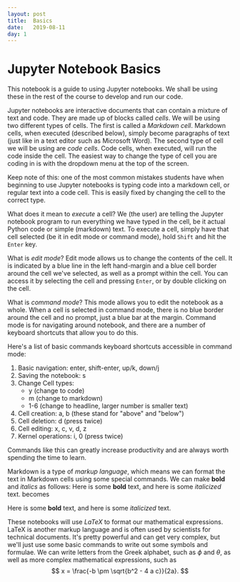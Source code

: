 ```yaml
---
layout: post
title:  Basics
date:   2019-08-11
day: 1
---
```



# Jupyter Notebook Basics

This notebook is a guide to using Jupyter notebooks. We shall be using these in the rest of the course to develop and run our code.

Jupyter notebooks are interactive documents that can contain a mixture of text and code. They are made up of blocks called *cells*. We will be using two different types of cells. The first is called a *Markdown cell*. Markdown cells, when executed (described below), simply become paragraphs of text (just like in a text editor such as Microsoft Word). The second type of cell we will be using are *code cells*. Code cells, when executed, will run the code inside the cell. The easiest way to change the type of cell you are coding in is with the dropdown menu at the top of the screen. 

Keep note of this: one of the most common mistakes students have when beginning to use Jupyter notebooks is typing code into a markdown cell, or regular text into a code cell. This is easily fixed by changing the cell to the correct type.

What does it mean to *execute* a cell? We (the user) are telling the Jupyter notebook program to run everything we have typed in the cell, be it actual Python code or simple (markdown) text. To execute a cell, simply have that cell selected (be it in edit mode or command mode), hold `Shift` and hit the `Enter` key.

What is *edit mode*? Edit mode allows us to change the contents of the cell. It is indicated by a blue line in the left hand-margin and a blue cell border around the cell we've selected, as well as a prompt within the cell. You can access it by selecting the cell and pressing `Enter`, or by double clicking on the cell.

What is *command mode*? This mode allows you to edit the notebook as a whole. When a cell is selected in command mode, there is no blue border around the cell and no prompt, just a blue bar at the margin. Command mode is for navigating around notebook, and there are a number of keyboard shortcuts that allow you to do this.

Here's a list of basic commands keyboard shortcuts accessible in command mode:

1. Basic navigation: enter, shift-enter, up/k, down/j
2. Saving the notebook: s
3. Change Cell types: 
    - y (change to code)
    - m (change to markdown)
    - 1-6 (change to headline, larger number is smaller text)
4. Cell creation: a, b (these stand for "above" and "below")
5. Cell deletion: d (press twice)
6. Cell editing: x, c, v, d, z
7. Kernel operations: i, 0 (press twice)

Commands like this can greatly increase productivity and are always worth spending the time to learn.

Markdown is a type of *markup language*, which means we can format the text in Markdown cells using some special commands. We can make **bold** and *italics* as follows:
Here is some **bold** text, and here is some *italicized* text.
becomes

Here is some **bold** text, and here is some *italicized* text.

These notebooks will use *LaTeX* to format our mathematical expressions. LaTeX is another markup language and is often used by scientists for technical documents. It's pretty powerful and can get very complex, but we'll just use some basic commands to write out some symbols and formulae. We can write letters from the Greek alphabet, such as $\phi$ and $\theta$, as well as more complex mathematical expressions, such as 
$$
x = \frac{-b \pm \sqrt{b^2 - 4 a c}}{2a}.
$$
